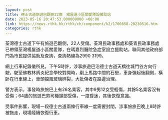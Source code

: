 ```yaml
---
layout: post
title: 德士古道旅遊巴翻側22傷　楊屋道小區關愛隊設援助站
date: 2023-05-16 20:47:53.000000000 +08:00
link: https://news.rthk.hk/rthk/ch/component/k2/1700858-20230516.htm
categories: rthk
---
```


荃灣德士古道下午有旅遊巴翻側，22人受傷。荃灣民政事務處和葵青民政事務處已帶領荃灣楊屋道小區關愛隊，在瑪嘉烈醫院急症室設立援助站，聯同其他政府部門為市民提供協助及查詢，查詢熱線為2990 3199。

網上行車紀錄儀所見，下午5時許，涉事旅遊巴沿德士古道天橋往城門谷方向行駛，駛至佛教林炳炎紀念學校對開時，剷上馬路中間的石壆，車身彈起後翻側，橫卧在行車線上，車頭擋風玻璃碎裂，大批傷者在路邊治理。

警方表示，事發時旅旅巴上有26名乘客，其中9男12女受輕傷，其餘5名乘客沒有受傷；64歲的旅遊巴男司機頸部受傷，一度昏迷，其後恢復意識。

受事件影響，現場一段德士古道兩條行車線一度需要封閉，涉事旅旅巴晚上8時許被拖走，現場陸續恢復行車。
